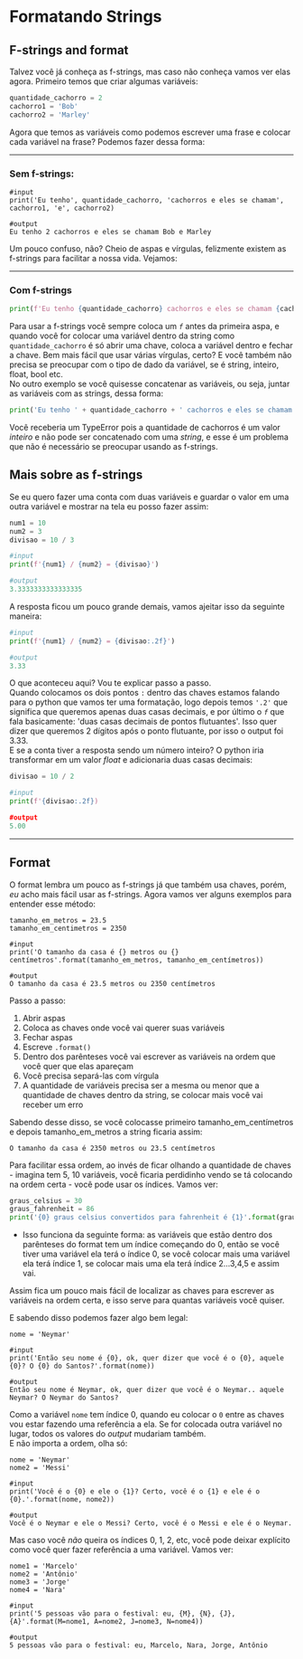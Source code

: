 # Formatando Strings 

## F-strings and  format

Talvez você já conheça as f-strings, mas caso não conheça vamos ver elas agora. Primeiro temos que criar algumas variáveis:

```py
quantidade_cachorro = 2
cachorro1 = 'Bob'
cachorro2 = 'Marley'
```

Agora que temos as variáveis como podemos escrever uma frase e colocar cada variável na frase? Podemos fazer dessa forma: 

---

### Sem f-strings:
```
#input
print('Eu tenho', quantidade_cachorro, 'cachorros e eles se chamam', cachorro1, 'e', cachorro2)

#output
Eu tenho 2 cachorros e eles se chamam Bob e Marley
```

Um pouco confuso, não? Cheio de aspas e vírgulas, felizmente existem as f-strings para facilitar a nossa vida. Vejamos: 

---

### Com f-strings

```py
print(f'Eu tenho {quantidade_cachorro} cachorros e eles se chamam {cachorro1} e {cachorro2}')
``` 

Para usar a f-strings você sempre coloca um *`f`* antes da primeira aspa, e quando você for colocar uma variável dentro da string como `quantidade_cachorro` é só abrir uma chave, coloca a variável dentro e fechar a chave. Bem mais fácil que usar várias vírgulas, certo? E você também não precisa se preocupar com o tipo de dado da variável, se é string, inteiro, float, bool etc.        
No outro exemplo se você quisesse concatenar as variáveis, ou seja, juntar as variáveis com as strings, dessa forma: 

```py
print('Eu tenho ' + quantidade_cachorro + ' cachorros e eles se chamam ' + cachorro1 + ' e ' + cachorro2)
```

Você receberia um TypeError pois a quantidade de cachorros é um valor *inteiro* e não pode ser concatenado com uma *string*, e esse é um problema que não é necessário se preocupar usando as f-strings. 

## Mais sobre as f-strings

Se eu quero fazer uma conta com duas variáveis e guardar o valor em uma outra variável e mostrar na tela eu posso fazer assim: 

```py
num1 = 10
num2 = 3
divisao = 10 / 3 

#input
print(f'{num1} / {num2} = {divisao}')

#output
3.3333333333333335
```
A resposta ficou um pouco grande demais, vamos ajeitar isso da seguinte maneira: 

```py
#input
print(f'{num1} / {num2} = {divisao:.2f}')

#output
3.33
```

O que aconteceu aqui? Vou te explicar passo a passo.    
Quando colocamos os dois pontos `:` dentro das chaves estamos falando para o python que vamos ter uma formatação, logo depois temos `'.2'` que significa que queremos apenas duas casas decimais, e por último o *`f`* que fala basicamente: 'duas casas decimais de pontos flutuantes'. Isso quer dizer que queremos 2 dígitos após o ponto flutuante, por isso o output foi 3.33.       
E se a conta tiver a resposta sendo um número inteiro? O python iria transformar em um valor *float* e adicionaria duas casas decimais: 

```py
divisao = 10 / 2 

#input
print(f'{divisao:.2f})

#output 
5.00
```
---
## Format

O format lembra um pouco as f-strings já que também usa chaves, porém, *eu* acho mais fácil usar as f-strings. Agora vamos ver alguns exemplos para entender esse método:

```
tamanho_em_metros = 23.5
tamanho_em_centimetros = 2350

#input
print('O tamanho da casa é {} metros ou {} centímetros'.format(tamanho_em_metros, tamanho_em_centímetros)) 

#output
O tamanho da casa é 23.5 metros ou 2350 centímetros
```
Passo a passo:
1. Abrir aspas
2. Coloca as chaves onde você vai querer suas variáveis
3. Fechar aspas
4. Escreve `.format()`
5. Dentro dos parênteses você vai escrever as variáveis na ordem que você quer que elas apareçam
6. Você precisa separá-las com vírgula
7. A quantidade de variáveis precisa ser a mesma ou menor que a quantidade de chaves dentro da string, se colocar mais você vai receber um erro

Sabendo desse disso, se você colocasse primeiro tamanho_em_centímetros e depois tamanho_em_metros a string ficaria assim:

```
O tamanho da casa é 2350 metros ou 23.5 centímetros
```

Para facilitar essa ordem, ao invés de ficar olhando a quantidade de chaves - imagina tem 5, 10 variáveis, você ficaria perdidinho vendo se tá colocando na ordem certa - você pode usar os índices. Vamos ver:

```py
graus_celsius = 30
graus_fahrenheit = 86
print('{0} graus celsius convertidos para fahrenheit é {1}'.format(graus_celsius, graus_fahrenheit))
```
 - Isso funciona da seguinte forma: as variáveis que estão dentro dos parênteses do format tem um índice começando do 0, então se você tiver uma variável ela terá o índice 0, se você colocar mais uma variável ela terá índice 1, se colocar mais uma ela terá índice 2...3,4,5 e assim vai.

Assim fica um pouco mais fácil de localizar as chaves para escrever as variáveis na ordem certa, e isso serve para quantas variáveis você quiser. 

E sabendo disso podemos fazer algo bem legal:

```
nome = 'Neymar'

#input
print('Então seu nome é {0}, ok, quer dizer que você é o {0}, aquele {0}? O {0} do Santos?'.format(nome))

#output
Então seu nome é Neymar, ok, quer dizer que você é o Neymar.. aquele Neymar? O Neymar do Santos?
```

Como a variável `nome` tem índice 0, quando eu colocar o `0` entre as chaves vou estar fazendo uma referência a ela. Se for colocada outra variável no lugar, todos os valores do *output* mudariam também.     
E não importa a ordem, olha só:

```
nome = 'Neymar'
nome2 = 'Messi' 

#input
print('Você é o {0} e ele o {1}? Certo, você é o {1} e ele é o {0}.'.format(nome, nome2))

#output
Você é o Neymar e ele o Messi? Certo, você é o Messi e ele é o Neymar.
```
Mas caso você *não* queira os índices 0, 1, 2, etc, você pode deixar explícito como você quer fazer referência a uma variável. Vamos ver:

```
nome1 = 'Marcelo'
nome2 = 'Antônio'
nome3 = 'Jorge'
nome4 = 'Nara' 

#input
print('5 pessoas vão para o festival: eu, {M}, {N}, {J}, {A}'.format(M=nome1, A=nome2, J=nome3, N=nome4))

#output
5 pessoas vão para o festival: eu, Marcelo, Nara, Jorge, Antônio

```
